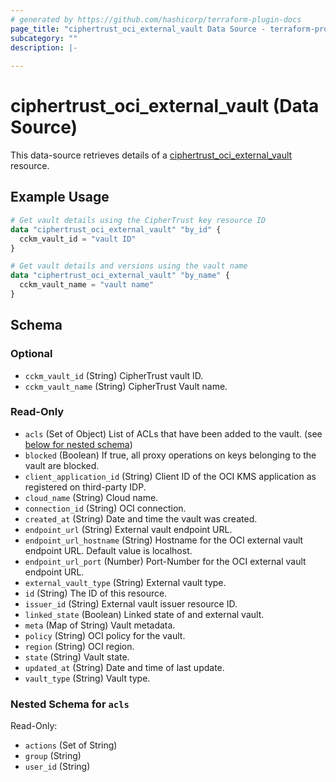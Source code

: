 ```yaml
---
# generated by https://github.com/hashicorp/terraform-plugin-docs
page_title: "ciphertrust_oci_external_vault Data Source - terraform-provider-ciphertrust"
subcategory: ""
description: |-
  
---
```


# ciphertrust_oci_external_vault (Data Source)

This data-source retrieves details of a [ciphertrust_oci_external_vault](https://registry.terraform.io/providers/ThalesGroup/ciphertrust/latest/docs/resources/oci_external_vault) resource.

## Example Usage

```terraform
# Get vault details using the CipherTrust key resource ID
data "ciphertrust_oci_external_vault" "by_id" {
  cckm_vault_id = "vault ID"
}

# Get vault details and versions using the vault name
data "ciphertrust_oci_external_vault" "by_name" {
  cckm_vault_name = "vault name"
}
```

<!-- schema generated by tfplugindocs -->
## Schema

### Optional

- `cckm_vault_id` (String) CipherTrust vault ID.
- `cckm_vault_name` (String) CipherTrust Vault name.

### Read-Only

- `acls` (Set of Object) List of ACLs that have been added to the vault. (see [below for nested schema](#nestedatt--acls))
- `blocked` (Boolean) If true, all proxy operations on keys belonging to the vault are blocked.
- `client_application_id` (String) Client ID of the OCI KMS application as registered on third-party IDP.
- `cloud_name` (String) Cloud name.
- `connection_id` (String) OCI connection.
- `created_at` (String) Date and time the vault was created.
- `endpoint_url` (String) External vault endpoint URL.
- `endpoint_url_hostname` (String) Hostname for the OCI external vault endpoint URL. Default value is localhost.
- `endpoint_url_port` (Number) Port-Number for the OCI external vault endpoint URL.
- `external_vault_type` (String) External vault type.
- `id` (String) The ID of this resource.
- `issuer_id` (String) External vault issuer resource ID.
- `linked_state` (Boolean) Linked state of and external vault.
- `meta` (Map of String) Vault metadata.
- `policy` (String) OCI policy for the vault.
- `region` (String) OCI region.
- `state` (String) Vault state.
- `updated_at` (String) Date and time of last update.
- `vault_type` (String) Vault type.

<a id="nestedatt--acls"></a>
### Nested Schema for `acls`

Read-Only:

- `actions` (Set of String)
- `group` (String)
- `user_id` (String)
